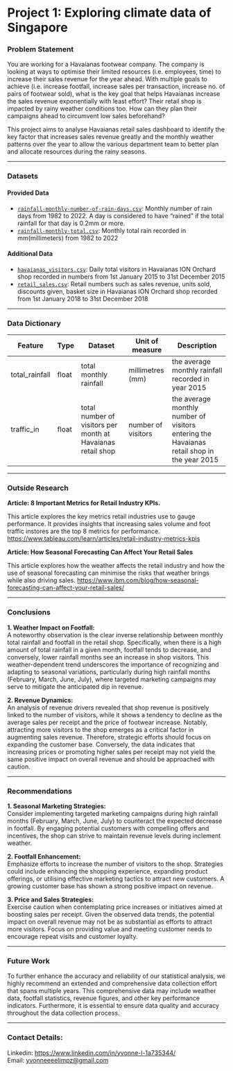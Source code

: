 # Project 1: Exploring climate data of Singapore


### Problem Statement

You are working for a Havaianas footwear company. The company is looking at ways to optimise their limited resources (i.e. employees, time) to increase their sales revenue for the year ahead. With multiple goals to achieve (i.e. increase footfall, increase sales per transaction, increase no. of pairs of footwear sold), what is the key goal that helps Havaianas increase the sales revenue exponentially with least effort? Their retail shop is impacted by rainy weather conditions too. How can they plan their campaigns ahead to circumvent low sales beforehand?

This project aims to analyse Havaianas retail sales dashboard to identify the key factor that increases sales revenue greatly and the monthly weather patterns over the year to allow the various department team to better plan and allocate resources during the rainy seasons.

---

### Datasets

#### Provided Data

* [`rainfall-monthly-number-of-rain-days.csv`](./data/rainfall-monthly-number-of-rain-days.csv): Monthly number of rain days from 1982 to 2022. A day is considered to have “rained” if the total rainfall for that day is 0.2mm or more.
* [`rainfall-monthly-total.csv`](./data/rainfall-monthly-total.csv): Monthly total rain recorded in mm(millimeters) from 1982 to 2022

#### Additional Data
* [`havaianas_visitors.csv`](./data/havaianas_visitors.csv): Daily total visitors in Havaianas ION Orchard shop recorded in numbers from 1st January 2015 to 31st December 2015
* [`retail_sales.csv`](./data/retail_sales.csv): Retail numbers such as sales revenue, units sold, discounts given, basket size in Havaianas ION Orchard shop recorded from 1st January 2018 to 31st December 2018

---

### Data Dictionary

|Feature|Type|Dataset|Unit of measure|Description  
|---|---|---|---|---|
|total_rainfall|float|total monthly rainfall|millimetres (mm)|the average monthly rainfall recorded in year 2015|  
|traffic_in|float|total number of visitors per month at Havaianas retail shop|number of visitors|the average monthly number of visitors entering the Havaianas retail shop in the year 2015| 


---

### Outside Research

**Article: 8 Important Metrics for Retail Industry KPIs.**

This article explores the key metrics retail industries use to gauge performance. It provides insights that increasing sales volume and foot traffic instores are the top 8 metrics for performance.
https://www.tableau.com/learn/articles/retail-industry-metrics-kpis


**Article: How Seasonal Forecasting Can Affect Your Retail Sales**

This article explores how the weather affects the retail industry and how the use of seasonal forecasting can minimise the risks that weather brings while also driving sales.
https://www.ibm.com/blog/how-seasonal-forecasting-can-affect-your-retail-sales/


---

### Conclusions

**1. Weather Impact on Footfall:**  
A noteworthy observation is the clear inverse relationship between monthly total rainfall and footfall in the retail shop. Specifically, when there is a high amount of total rainfall in a given month, footfall tends to decrease, and conversely, lower rainfall months see an increase in shop visitors.
This weather-dependent trend underscores the importance of recognizing and adapting to seasonal variations, particularly during high rainfall months (February, March, June, July), where targeted marketing campaigns may serve to mitigate the anticipated dip in revenue.  
  
  
**2. Revenue Dynamics:**  
An analysis of revenue drivers revealed that shop revenue is positively linked to the number of visitors, while it shows a tendency to decline as the average sales per receipt and the price of footwear increase.
Notably, attracting more visitors to the shop emerges as a critical factor in augmenting sales revenue. Therefore, strategic efforts should focus on expanding the customer base.
Conversely, the data indicates that increasing prices or promoting higher sales per receipt may not yield the same positive impact on overall revenue and should be approached with caution. 
  

---

### Recommendations

**1. Seasonal Marketing Strategies:**  
Consider implementing targeted marketing campaigns during high rainfall months (February, March, June, July) to counteract the expected decrease in footfall. By engaging potential customers with compelling offers and incentives, the shop can strive to maintain revenue levels during inclement weather.  
  
**2. Footfall Enhancement:**  
Emphasize efforts to increase the number of visitors to the shop. Strategies could include enhancing the shopping experience, expanding product offerings, or utilising effective marketing tactics to attract new customers. A growing customer base has shown a strong positive impact on revenue.  
  
**3. Price and Sales Strategies:**  
Exercise caution when contemplating price increases or initiatives aimed at boosting sales per receipt. Given the observed data trends, the potential impact on overall revenue may not be as substantial as efforts to attract more visitors. Focus on providing value and meeting customer needs to encourage repeat visits and customer loyalty.

---

### Future Work

To further enhance the accuracy and reliability of our statistical analysis, we highly recommend an extended and comprehensive data collection effort that spans multiple years. This comprehensive data may include weather data, footfall statistics, revenue figures, and other key performance indicators. Furthermore, it is essential to ensure data quality and accuracy throughout the data collection process.


---

### Contact Details:
Linkedin: https://www.linkedin.com/in/yvonne-l-1a735344/  
Email: yvonneeeelimpz@gmail.com
